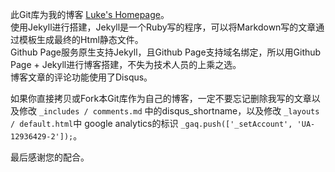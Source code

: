 此Git库为我的博客  [Luke's Homepage](http://geeklu.com)。   
使用Jekyll进行搭建，Jekyll是一个Ruby写的程序，可以将Markdown写的文章通过模板生成最终的Html静态文件。   
Github Page服务原生支持Jekyll，且Github Page支持域名绑定，所以用Github Page + Jekyll进行博客搭建，不失为技术人员的上乘之选。   
博客文章的评论功能使用了Disqus。      
   
如果你直接拷贝或Fork本Git库作为自己的博客，一定不要忘记删除我写的文章以及修改 `_includes / comments.md` 中的disqus_shortname，以及修改 `_layouts / default.html`中 google analytics的标识  `_gaq.push(['_setAccount', 'UA-12936429-2']);`。   

最后感谢您的配合。   
 
